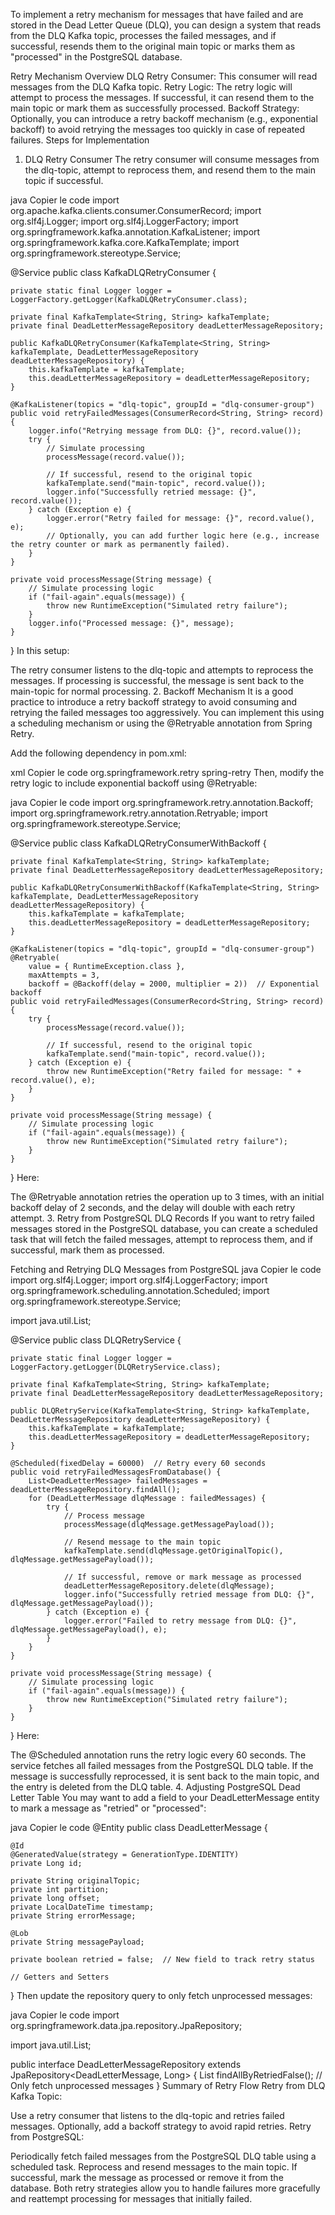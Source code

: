 To implement a retry mechanism for messages that have failed and are stored in the Dead Letter Queue (DLQ), you can design a system that reads from the DLQ Kafka topic, processes the failed messages, and if successful, resends them to the original main topic or marks them as "processed" in the PostgreSQL database.

Retry Mechanism Overview
DLQ Retry Consumer: This consumer will read messages from the DLQ Kafka topic.
Retry Logic: The retry logic will attempt to process the messages. If successful, it can resend them to the main topic or mark them as successfully processed.
Backoff Strategy: Optionally, you can introduce a retry backoff mechanism (e.g., exponential backoff) to avoid retrying the messages too quickly in case of repeated failures.
Steps for Implementation
1. DLQ Retry Consumer
The retry consumer will consume messages from the dlq-topic, attempt to reprocess them, and resend them to the main topic if successful.

java
Copier le code
import org.apache.kafka.clients.consumer.ConsumerRecord;
import org.slf4j.Logger;
import org.slf4j.LoggerFactory;
import org.springframework.kafka.annotation.KafkaListener;
import org.springframework.kafka.core.KafkaTemplate;
import org.springframework.stereotype.Service;

@Service
public class KafkaDLQRetryConsumer {

    private static final Logger logger = LoggerFactory.getLogger(KafkaDLQRetryConsumer.class);

    private final KafkaTemplate<String, String> kafkaTemplate;
    private final DeadLetterMessageRepository deadLetterMessageRepository;

    public KafkaDLQRetryConsumer(KafkaTemplate<String, String> kafkaTemplate, DeadLetterMessageRepository deadLetterMessageRepository) {
        this.kafkaTemplate = kafkaTemplate;
        this.deadLetterMessageRepository = deadLetterMessageRepository;
    }

    @KafkaListener(topics = "dlq-topic", groupId = "dlq-consumer-group")
    public void retryFailedMessages(ConsumerRecord<String, String> record) {
        logger.info("Retrying message from DLQ: {}", record.value());
        try {
            // Simulate processing
            processMessage(record.value());

            // If successful, resend to the original topic
            kafkaTemplate.send("main-topic", record.value());
            logger.info("Successfully retried message: {}", record.value());
        } catch (Exception e) {
            logger.error("Retry failed for message: {}", record.value(), e);
            // Optionally, you can add further logic here (e.g., increase the retry counter or mark as permanently failed).
        }
    }

    private void processMessage(String message) {
        // Simulate processing logic
        if ("fail-again".equals(message)) {
            throw new RuntimeException("Simulated retry failure");
        }
        logger.info("Processed message: {}", message);
    }
}
In this setup:

The retry consumer listens to the dlq-topic and attempts to reprocess the messages.
If processing is successful, the message is sent back to the main-topic for normal processing.
2. Backoff Mechanism
It is a good practice to introduce a retry backoff strategy to avoid consuming and retrying the failed messages too aggressively. You can implement this using a scheduling mechanism or using the @Retryable annotation from Spring Retry.

Add the following dependency in pom.xml:

xml
Copier le code
<dependency>
    <groupId>org.springframework.retry</groupId>
    <artifactId>spring-retry</artifactId>
</dependency>
Then, modify the retry logic to include exponential backoff using @Retryable:

java
Copier le code
import org.springframework.retry.annotation.Backoff;
import org.springframework.retry.annotation.Retryable;
import org.springframework.stereotype.Service;

@Service
public class KafkaDLQRetryConsumerWithBackoff {

    private final KafkaTemplate<String, String> kafkaTemplate;
    private final DeadLetterMessageRepository deadLetterMessageRepository;

    public KafkaDLQRetryConsumerWithBackoff(KafkaTemplate<String, String> kafkaTemplate, DeadLetterMessageRepository deadLetterMessageRepository) {
        this.kafkaTemplate = kafkaTemplate;
        this.deadLetterMessageRepository = deadLetterMessageRepository;
    }

    @KafkaListener(topics = "dlq-topic", groupId = "dlq-consumer-group")
    @Retryable(
        value = { RuntimeException.class },
        maxAttempts = 3,
        backoff = @Backoff(delay = 2000, multiplier = 2))  // Exponential backoff
    public void retryFailedMessages(ConsumerRecord<String, String> record) {
        try {
            processMessage(record.value());

            // If successful, resend to the original topic
            kafkaTemplate.send("main-topic", record.value());
        } catch (Exception e) {
            throw new RuntimeException("Retry failed for message: " + record.value(), e);
        }
    }

    private void processMessage(String message) {
        // Simulate processing logic
        if ("fail-again".equals(message)) {
            throw new RuntimeException("Simulated retry failure");
        }
    }
}
Here:

The @Retryable annotation retries the operation up to 3 times, with an initial backoff delay of 2 seconds, and the delay will double with each retry attempt.
3. Retry from PostgreSQL DLQ Records
If you want to retry failed messages stored in the PostgreSQL database, you can create a scheduled task that will fetch the failed messages, attempt to reprocess them, and if successful, mark them as processed.

Fetching and Retrying DLQ Messages from PostgreSQL
java
Copier le code
import org.slf4j.Logger;
import org.slf4j.LoggerFactory;
import org.springframework.scheduling.annotation.Scheduled;
import org.springframework.stereotype.Service;

import java.util.List;

@Service
public class DLQRetryService {

    private static final Logger logger = LoggerFactory.getLogger(DLQRetryService.class);

    private final KafkaTemplate<String, String> kafkaTemplate;
    private final DeadLetterMessageRepository deadLetterMessageRepository;

    public DLQRetryService(KafkaTemplate<String, String> kafkaTemplate, DeadLetterMessageRepository deadLetterMessageRepository) {
        this.kafkaTemplate = kafkaTemplate;
        this.deadLetterMessageRepository = deadLetterMessageRepository;
    }

    @Scheduled(fixedDelay = 60000)  // Retry every 60 seconds
    public void retryFailedMessagesFromDatabase() {
        List<DeadLetterMessage> failedMessages = deadLetterMessageRepository.findAll();
        for (DeadLetterMessage dlqMessage : failedMessages) {
            try {
                // Process message
                processMessage(dlqMessage.getMessagePayload());

                // Resend message to the main topic
                kafkaTemplate.send(dlqMessage.getOriginalTopic(), dlqMessage.getMessagePayload());
                
                // If successful, remove or mark message as processed
                deadLetterMessageRepository.delete(dlqMessage);
                logger.info("Successfully retried message from DLQ: {}", dlqMessage.getMessagePayload());
            } catch (Exception e) {
                logger.error("Failed to retry message from DLQ: {}", dlqMessage.getMessagePayload(), e);
            }
        }
    }

    private void processMessage(String message) {
        // Simulate processing logic
        if ("fail-again".equals(message)) {
            throw new RuntimeException("Simulated retry failure");
        }
    }
}
Here:

The @Scheduled annotation runs the retry logic every 60 seconds.
The service fetches all failed messages from the PostgreSQL DLQ table.
If the message is successfully reprocessed, it is sent back to the main topic, and the entry is deleted from the DLQ table.
4. Adjusting PostgreSQL Dead Letter Table
You may want to add a field to your DeadLetterMessage entity to mark a message as "retried" or "processed":

java
Copier le code
@Entity
public class DeadLetterMessage {

    @Id
    @GeneratedValue(strategy = GenerationType.IDENTITY)
    private Long id;

    private String originalTopic;
    private int partition;
    private long offset;
    private LocalDateTime timestamp;
    private String errorMessage;

    @Lob
    private String messagePayload;

    private boolean retried = false;  // New field to track retry status

    // Getters and Setters
}
Then update the repository query to only fetch unprocessed messages:

java
Copier le code
import org.springframework.data.jpa.repository.JpaRepository;

import java.util.List;

public interface DeadLetterMessageRepository extends JpaRepository<DeadLetterMessage, Long> {
    List<DeadLetterMessage> findAllByRetriedFalse();  // Only fetch unprocessed messages
}
Summary of Retry Flow
Retry from DLQ Kafka Topic:

Use a retry consumer that listens to the dlq-topic and retries failed messages.
Optionally, add a backoff strategy to avoid rapid retries.
Retry from PostgreSQL:

Periodically fetch failed messages from the PostgreSQL DLQ table using a scheduled task.
Reprocess and resend messages to the main topic.
If successful, mark the message as processed or remove it from the database.
Both retry strategies allow you to handle failures more gracefully and reattempt processing for messages that initially failed.
